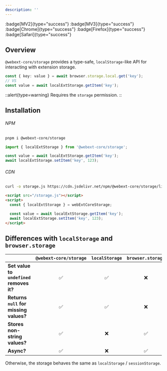 ```yaml
---
description: ''
---
```


:badge[MV2]{type="success"} :badge[MV3]{type="success"} :badge[Chrome]{type="success"} :badge[Firefox]{type="success"} :badge[Safari]{type="success"}

## Overview

`@webext-core/storage` provides a type-safe, `localStorage`-like API for interacting with extension storage.

```ts
const { key: value } = await browser.storage.local.get('key');
// VS
const value = await localExtStorage.getItem('key');
```

::alert{type=warning}
Requires the `storage` permission.
::

## Installation

###### NPM

```bash
pnpm i @webext-core/storage
```

```ts
import { localExtStorage } from '@webext-core/storage';

const value = await localExtStorage.getItem('key');
await localExtStorage.setItem('key', 123);
```

###### CDN

```bash
curl -o storage.js https://cdn.jsdelivr.net/npm/@webext-core/storage/lib/index.global.js
```

```html
<script src="/storage.js"></script>
<script>
  const { localExtStorage } = webExtCoreStorage;

  const value = await localExtStorage.getItem('key');
  await localExtStorage.setItem('key', 123);
</script>
```

## Differences with `localStorage` and `browser.storage`

|                                          | <code style="white-space: nowrap">@webext-core/storage</code> | `localStorage` | `browser.storage` |
| ---------------------------------------- | :-----------------------------------------------------------: | :------------: | :---------------: |
| **Set value to `undefined` removes it?** |                              ✅                               |       ✅       |        ❌         |
| **Returns `null` for missing values?**   |                              ✅                               |       ✅       |        ❌         |
| **Stores non-string values?**            |                              ✅                               |       ❌       |        ✅         |
| **Async?**                               |                              ✅                               |       ❌       |        ✅         |

Otherwise, the storage behaves the same as `localStorage` / `sessionStorage`.
